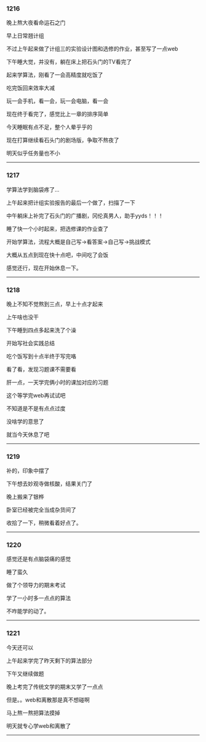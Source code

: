 ### 1216

晚上熬大夜看命运石之门

早上日常翘计组

不过上午起来做了计组三的实验设计图和选修的作业，甚至写了一点web

下午睡大觉，并没有，躺在床上把石头门的TV看完了

起来学算法，刚看了一会高精度就吃饭了

吃完饭回来效率大减

玩一会手机，看一会，玩一会电脑，看一会

现在终于看完了，感觉比上一章的排序简单

今天睡眠有点不足，整个人晕乎乎的

现在打算继续看石头门的剧场版，争取不熬夜了

明天似乎任务量也不小

___

### 1217

学算法学到脑袋疼了...

上午起来把计组实验报告的最后一个做了，扫描了一下

中午躺床上补完了石头门的广播剧，冈伦真男人，助手yyds！！！

睡了快一个小时起来，把选修课的作业查了

开始学算法，流程大概是自己写->看答案->自己写->挑战模式

大概从五点到现在快十点吧，中间吃了会饭

感觉还行，现在开始休息一下。

___

### 1218

晚上不知不觉熬到三点，早上十点才起来

上午啥也没干

下午睡到四点多起来洗了个澡

开始写社会实践总结

吃个饭写到十点半终于写完咯

看了看，发现习题课不需要看

肝一点，一天学完俩小时的课加对应的习题

这个等学完web再试试吧

不知道是不是有点点过度

没啥学的意思了

就当今天休息了吧

___

### 1219

补的，印象中摆了

下午想去妙观寺做核酸，结果关门了

晚上搬来了银桦

卧室已经被完全当成杂货间了

收拾了一下，稍微看着好点了。

___

### 1220

感觉还是有点脑袋痛的感觉

睡了蛮久

做了个领导力的期末考试

学了一小时多一点点的算法

不咋能学的动了。

___

### 1221

今天还可以

上午起来学完了昨天剩下的算法部分

下午又继续做题

晚上考完了传统文学的期末又学了一点点

但是。。web和离散那是真不想碰啊

马上熬一熬把算法摸掉

明天就专心学web和离散了

___
